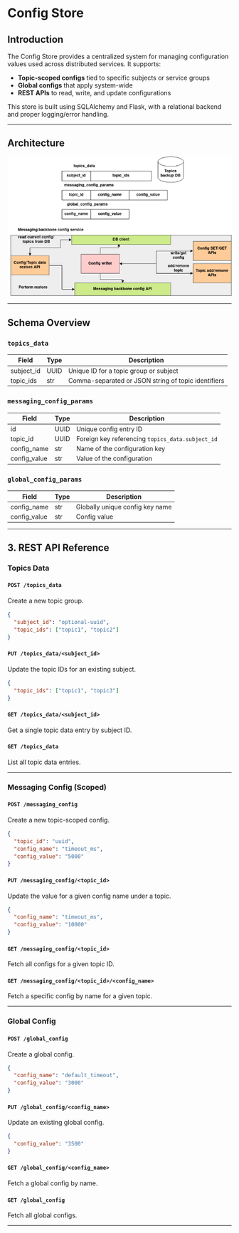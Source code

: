 # Config Store

## Introduction

The Config Store provides a centralized system for managing configuration values used across distributed services. It supports:

* **Topic-scoped configs** tied to specific subjects or service groups
* **Global configs** that apply system-wide
* **REST APIs** to read, write, and update configurations

This store is built using SQLAlchemy and Flask, with a relational backend and proper logging/error handling.

---

## Architecture

![communication-config](./images/communication-config.png)

---

## Schema Overview

### `topics_data`

| Field       | Type | Description                                         |
| ----------- | ---- | --------------------------------------------------- |
| subject\_id | UUID | Unique ID for a topic group or subject              |
| topic\_ids  | str  | Comma-separated or JSON string of topic identifiers |

### `messaging_config_params`

| Field         | Type | Description                                      |
| ------------- | ---- | ------------------------------------------------ |
| id            | UUID | Unique config entry ID                           |
| topic\_id     | UUID | Foreign key referencing `topics_data.subject_id` |
| config\_name  | str  | Name of the configuration key                    |
| config\_value | str  | Value of the configuration                       |

### `global_config_params`

| Field         | Type | Description                     |
| ------------- | ---- | ------------------------------- |
| config\_name  | str  | Globally unique config key name |
| config\_value | str  | Config value                    |

---

## 3. REST API Reference

### Topics Data

#### `POST /topics_data`

Create a new topic group.

```json
{
  "subject_id": "optional-uuid",
  "topic_ids": ["topic1", "topic2"]
}
```

#### `PUT /topics_data/<subject_id>`

Update the topic IDs for an existing subject.

```json
{
  "topic_ids": ["topic1", "topic3"]
}
```

#### `GET /topics_data/<subject_id>`

Get a single topic data entry by subject ID.

#### `GET /topics_data`

List all topic data entries.

---

### Messaging Config (Scoped)

#### `POST /messaging_config`

Create a new topic-scoped config.

```json
{
  "topic_id": "uuid",
  "config_name": "timeout_ms",
  "config_value": "5000"
}
```

#### `PUT /messaging_config/<topic_id>`

Update the value for a given config name under a topic.

```json
{
  "config_name": "timeout_ms",
  "config_value": "10000"
}
```

#### `GET /messaging_config/<topic_id>`

Fetch all configs for a given topic ID.

#### `GET /messaging_config/<topic_id>/<config_name>`

Fetch a specific config by name for a given topic.

---

### Global Config

#### `POST /global_config`

Create a global config.

```json
{
  "config_name": "default_timeout",
  "config_value": "3000"
}
```

#### `PUT /global_config/<config_name>`

Update an existing global config.

```json
{
  "config_value": "3500"
}
```

#### `GET /global_config/<config_name>`

Fetch a global config by name.

#### `GET /global_config`

Fetch all global configs.

---


